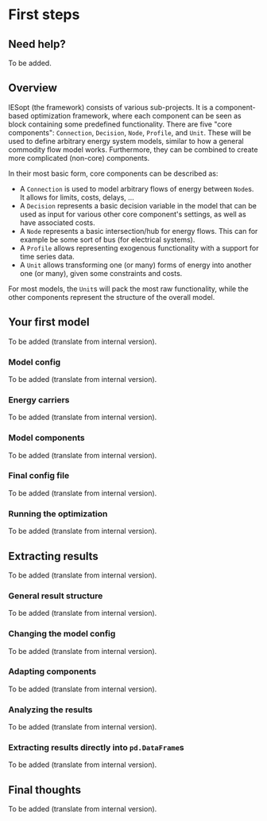 # First steps

## Need help?

To be added.

## Overview

IESopt (the framework) consists of various sub-projects. It is a component-based optimization framework, where each
component can be seen as block containing some predefined functionality. There are five "core components": `Connection`,
`Decision`, `Node`, `Profile`, and `Unit`. These will be used to define arbitrary energy system models, similar to how a
general commodity flow model works. Furthermore, they can be combined to create more complicated (non-core) components.

In their most basic form, core components can be described as:

- A `Connection` is used to model arbitrary flows of energy between `Node`s. It allows for limits, costs, delays, ...
- A `Decision` represents a basic decision variable in the model that can be used as input for various other core component's settings, as well as have associated costs.
- A `Node` represents a basic intersection/hub for energy flows. This can for example be some sort of bus (for electrical systems).
- A `Profile` allows representing exogenous functionality with a support for time series data.
- A `Unit` allows transforming one (or many) forms of energy into another one (or many), given some constraints and costs.

For most models, the `Unit`s will pack the most raw functionality, while the other components represent the structure of
the overall model.

## Your first model

To be added (translate from internal version).

### Model config

To be added (translate from internal version).

### Energy carriers

To be added (translate from internal version).

### Model components

To be added (translate from internal version).

### Final config file

To be added (translate from internal version).

### Running the optimization

To be added (translate from internal version).

## Extracting results

To be added (translate from internal version).

### General result structure

To be added (translate from internal version).

### Changing the model config

To be added (translate from internal version).

### Adapting components

To be added (translate from internal version).

### Analyzing the results

To be added (translate from internal version).

### Extracting results directly into `pd.DataFrame`s

To be added (translate from internal version).

## Final thoughts

To be added (translate from internal version).
